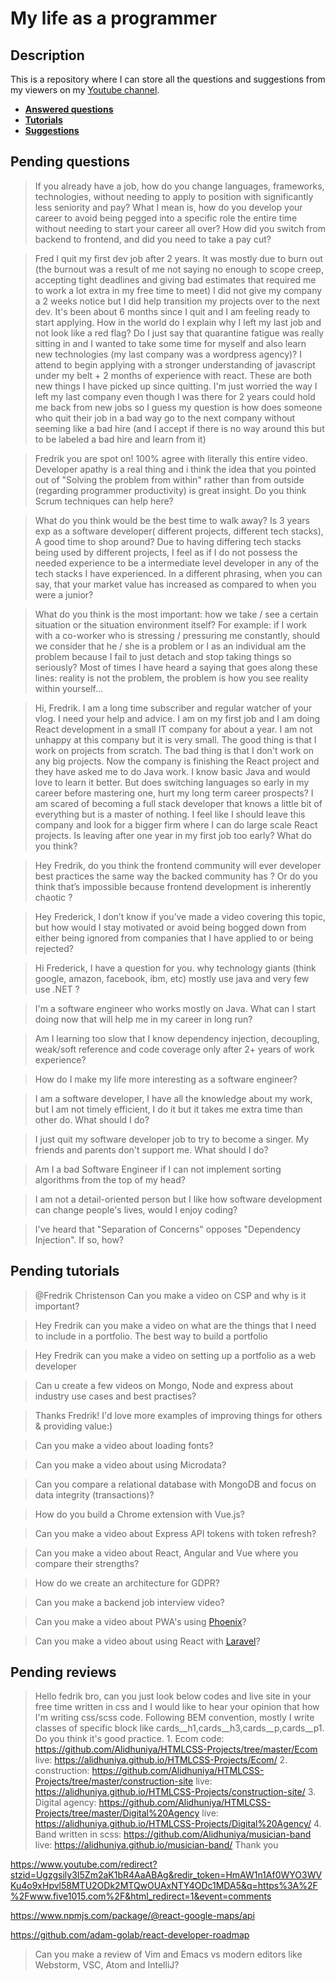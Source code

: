 # My life as a programmer

## Description

This is a repository where I can store all the 
questions and suggestions from my viewers on my [Youtube channel](https://www.youtube.com/user/Fidde12345).

* **[Answered questions](https://www.youtube.com/playlist?list=PLBAZWBMYeVYjXogYQDd1rwVI0c5YoioqU)**
* **[Tutorials](./tutorials.md)**
* **[Suggestions](./suggestions.md)**

## Pending questions

> If you already have a job, how do you change languages, frameworks, technologies, without needing to apply to position with significantly less seniority and pay? What I mean is, how do you develop your career to avoid being pegged into a specific role the entire time without needing to start your career all over? How did you switch from backend to frontend, and did you need to take a pay cut?

> Fred I quit my first dev job after 2 years. It was mostly due to burn out (the burnout was a result of me not saying no enough to scope creep, accepting tight deadlines and giving bad estimates that required me to work a lot extra in my free time to meet) I did not give my company a 2 weeks notice but I did help transition my projects over to the next dev. It's been about 6 months since I quit and I am feeling ready to start applying. How in the world do I explain why I left my last job and not look like a red flag? Do I just say that quarantine fatigue was really sitting in and I wanted to take some time for myself and also learn new technologies (my last company was a wordpress agency)? I attend to begin applying with a stronger understanding of javascript under my belt + 2 months of experience with react. These are both new things I have picked up since quitting. I'm just worried the way I left my last company even though I was there for 2 years could hold me back from new jobs so I guess my question is how does someone who quit their job in a bad way go to the next company without seeming like a bad hire (and I accept if there is no way around this but to be labeled a bad hire and learn from it)

> Fredrik you are spot on! 100% agree with literally this entire video. Developer apathy is a real thing and i think the idea that you pointed out of "Solving the problem from within" rather than from outside (regarding programmer productivity) is great insight. Do you think Scrum techniques can help here?

> What do you think would be the best time to walk away? Is 3 years exp as a software developer( different projects, different tech stacks), A good time to shop around? Due to having differing tech stacks being used by different projects, I feel as if I do not possess the needed experience to be a intermediate level developer in any of the tech stacks I have experienced. In a different phrasing, when you can say, that your market value has increased as compared to when you were a junior?

> What do you think is the most important: how we take / see a certain situation or the situation environment itself? For example: if I work with a co-worker who is stressing / pressuring me constantly, should we consider that he / she is a problem or I as an individual am the problem because I fail to just detach and stop taking things so seriously? Most of times I have heard a saying that goes along these lines: reality is not the problem, the problem is how you see reality within yourself...

> Hi, Fredrik. I am a long time subscriber and regular watcher of your vlog. I need your help and advice. I am on my first job and I am doing React development in a small IT company for about a year. I am not unhappy at this company but it is very small. The good thing is that I work on projects from scratch. The bad thing is that I don't work on any big projects. Now the company is finishing the React project and they have asked me to do Java work. I know basic Java and would love to learn it better. But does switching languages so early in my career before mastering one, hurt my long term career prospects? I am scared of becoming a full stack developer that knows a little bit of everything but is a master of nothing. I feel like I should leave this company and look for a bigger firm where I can do large scale React projects. Is leaving after one year in my first job too early?  What do you think?

> Hey Fredrik, do you think the frontend community will ever developer best practices the same way the backed community has ? Or do you think that’s impossible because frontend development is inherently chaotic ?

> Hey Frederick, I don’t know if you’ve made a video covering this topic, but how would I stay motivated or avoid being bogged down from either being ignored from companies that I have applied to or being rejected?

> Hi Frederick, I have a question for you. why technology giants (think google, amazon, facebook, ibm, etc) mostly use java and very few use .NET ?

> I'm a software engineer who works mostly on Java. What can I start doing now that will help me in my career in long run?

> Am I learning too slow that I know dependency injection, decoupling, weak/soft reference and code coverage only after 2+ years of work experience?

> How do I make my life more interesting as a software engineer?

> I am a software developer, I have all the knowledge about my work, but I am not timely efficient, I do it but it takes me extra time than other do. What should I do?

> I just quit my software developer job to try to become a singer. My friends and parents don't support me. What should I do?

> Am I a bad Software Engineer if I can not implement sorting algorithms from the top of my head?

> I am not a detail-oriented person but I like how software development can change people's lives, would I enjoy coding?

> I've heard that "Separation of Concerns" opposes "Dependency Injection". If so, how?

## Pending tutorials

> @Fredrik Christenson Can you make a video on CSP and why is it important?

> Hey Fredrik can you make a video on what are the things that I need to include in a portfolio. The best way to build a portfolio

> Hey Fredrik can you make a video on setting up a portfolio as a web developer

> Can u create a few videos on Mongo, Node and express about industry use cases and best practises?

> Thanks Fredrik! I'd love more examples of improving things for others & providing value:)

> Can you make a video about loading fonts?

> Can you make a video about using Microdata?

> Can you compare a relational database with MongoDB and focus on data integrity (transactions)?

> How do you build a Chrome extension with Vue.js?

> Can you make a video about Express API tokens with token refresh?

> Can you make a video about React, Angular and Vue where you compare their strengths?

> How do we create an architecture for GDPR?

> Can you make a backend job interview video?

> Can you make a video about PWA's using [Phoenix](http://phoenixframework.org)?

> Can you make a video about using React with [Laravel](https://laravel.com/)?

## Pending reviews

> Hello fedrik bro, can you just look below codes and live site in your free time written in css  and I would like to hear your opinion that how I'm writing css/scss code. Following BEM convention, mostly I write classes of specific block like cards__h1,cards__h3,cards__p,cards__p1. Do you think it's good practice. 1. Ecom code: https://github.com/Alidhuniya/HTMLCSS-Projects/tree/master/Ecom live: https://alidhuniya.github.io/HTMLCSS-Projects/Ecom/ 2. construction: https://github.com/Alidhuniya/HTMLCSS-Projects/tree/master/construction-site live:  https://alidhuniya.github.io/HTMLCSS-Projects/construction-site/ 3. Digital agency: https://github.com/Alidhuniya/HTMLCSS-Projects/tree/master/Digital%20Agency live:  https://alidhuniya.github.io/HTMLCSS-Projects/Digital%20Agency/ 4. Band written in scss:  https://github.com/Alidhuniya/musician-band live:  https://alidhuniya.github.io/musician-band/ Thank you

https://www.youtube.com/redirect?stzid=Ugzgsily3I5Zm2aK1bR4AaABAg&redir_token=HmAW1n1Af0WYO3WVKu4o9xHpvl58MTU2ODk2MTQwOUAxNTY4ODc1MDA5&q=https%3A%2F%2Fwww.five1015.com%2F&html_redirect=1&event=comments

https://www.npmjs.com/package/@react-google-maps/api

https://github.com/adam-golab/react-developer-roadmap

> Can you make a review of Vim and Emacs vs modern editors like Webstorm, VSC, Atom and IntelliJ?
